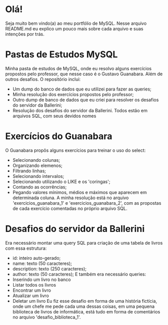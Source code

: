 # Olá!
Seja muito bem vindo(a) ao meu portfólio de MySQL. Nesse arquivo README.md eu explico um pouco mais sobre cada arquivo e suas intenções por trás.

# Pastas de Estudos MySQL
Minha pasta de estudos de MySQL, onde eu resolvo alguns exercícios propostos pelo professor, que nesse caso é o Gustavo Guanabara. Além de outros desafios. O repositório inclui:
- Um dump do banco de dados que eu utilizei para fazer as queries;
- Minha resolução dos exercícios propostos pelo professor;
- Outro dump de banco de dados que eu criei para resolver os desafios do servidor da Ballerini;
- Resolução dos desafios do servidor da Ballerini.
Todos estão em arquivos SQL, com seus devidos nomes

# Exercícios do Guanabara
O Guanabara propôs alguns exercícios para treinar o uso do select: 
- Selecionando colunas; 
- Organizando elemenos; 
- Filtrando linhas; 
- Selecionando intervalos;
- Selecionando utilizando o LIKE e os 'coringas';
- Contando as ocorrências;
- Pegando valores mínimos, médios e máximos que aparecem em determinada coluna.
A minha resolução está no arquivo 'exercicios_guanabara_1' e 'exercicios_guanabara_2', com as propostas de cada exercício comentadas no próprio arquivo SQL.

# Desafios do servidor da Ballerini
Era necessário montar uma query SQL para criação de uma tabela de livros com essa estrutura:
- id: inteiro auto-gerado;
- name: texto (50 caracteres);
- description: texto (250 caracteres);
- author: texto (50 caracteres);
E também era necessário queries:
- Inserindo um livro no banco
- Listar todos os livros
- Encontrar um livro
- Atualizar um livro
- Deletar um livro
Eu fiz esse desafio em forma de uma história fictícia, onde um chefe me pede cada uma dessas coisas, em uma pequena biblioteca de livros de informática, está tudo em forma de comentários no arquivo 'desafio_biblioteca_1'.
